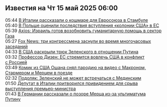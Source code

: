 <h2>Известия на Чт 15 май 2025 06:00</h2><!--2025-05-15 05:44:02-->
<div class="rssn">
  <div><span class="smaller gray hspace">05:44</span> <a class="nodecor" href="https://news.rambler.ru/world/54664478-v-italii-rasskazali-o-koshmare-dlya-evrosoyuza-v-stambule/">В Италии рассказали о кошмаре для Евросоюза в Стамбуле</a></div>
</div>
<div class="rssn">
  <div><span class="smaller gray hspace">05:40</span> <a class="nodecor" href="https://news.rambler.ru/world/54664475-v-polshe-otsenili-posledstviya-vstupleniya-kolonii-ssha-v-es/">В Польше оценили последствия вступления «колонии США» в ЕС</a></div>
</div>
<div class="rssn">
  <div><span class="smaller gray hspace">05:39</span> <a class="nodecor" href="https://news.rambler.ru/world/54652322-axios-izrail-gotov-vozobnovit-gumanitarnuyu-pomosch-v-sektor-gaza/">Axios: Израиль готов возобновить гуманитарную помощь в сектор Газа</a></div>
</div>
<div class="rssn">
  <div><span class="smaller gray hspace">05:27</span> <a class="nodecor" href="https://news.rambler.ru/world/54664455-fox-news-tri-kongressmena-zasnuli-vo-vremya-mnogochasovyh-zasedaniy/">Fox News: три конгрессмена заснули во время многочасовых заседаний</a></div>
</div>
<div class="rssn">
  <div><span class="smaller gray hspace">04:33</span> <a class="nodecor" href="https://news.rambler.ru/world/54664371-v-ssha-raskryli-tryuk-zelenskogo-v-otnoshenii-putina/">В США раскрыли трюк Зеленского в отношении Путина</a></div>
</div>
<div class="rssn">
  <div><span class="smaller gray hspace">03:32</span> <a class="nodecor" href="https://news.rambler.ru/world/54664306-professor-dizen-es-stremitsya-vovlech-ssha-v-konflikt-s-rossiey/">Профессор Дизен: ЕС стремится вовлечь США в конфликт с Россией</a></div>
</div>
<div class="rssn">
  <div><span class="smaller gray hspace">03:49</span> <a class="nodecor" href="https://news.rambler.ru/world/54657564-komik-iz-ssha-oshana-snyal-parodiyu-na-video-s-makronom-starmerom-i-mertsem-v-poezde/">Комик из США Ошана снял пародию на видео с Макроном, Стармером и Мерцем в поезде</a></div>
</div>
<div class="rssn">
  <div><span class="smaller gray hspace">02:32</span> <a class="nodecor" href="https://news.rambler.ru/world/54663893-podolyak-zelenskiy-ne-mozhet-vstrechatsya-s-medinskim/">Подоляк: Зеленский не может встречаться с Мединским</a></div>
</div>
<div class="rssn">
  <div><span class="smaller gray hspace">01:50</span> <a class="nodecor" href="https://news.rambler.ru/world/54664121-deputat-v-italii-pritvorilsya-privideniem-dlya-sryva-vystupleniya-premer-ministra/">Депутат в Италии притворился привидением для срыва выступления премьер-министра</a></div>
</div>
<div class="rssn">
  <div><span class="smaller gray hspace">01:43</span> <a class="nodecor" href="https://news.rambler.ru/world/54664181-v-germanii-rasskazali-o-pozore-mertsa-iz-za-ultimatuma-putinu/">В Германии рассказали о позоре Мерца из-за ультиматума Путину</a></div>
</div>